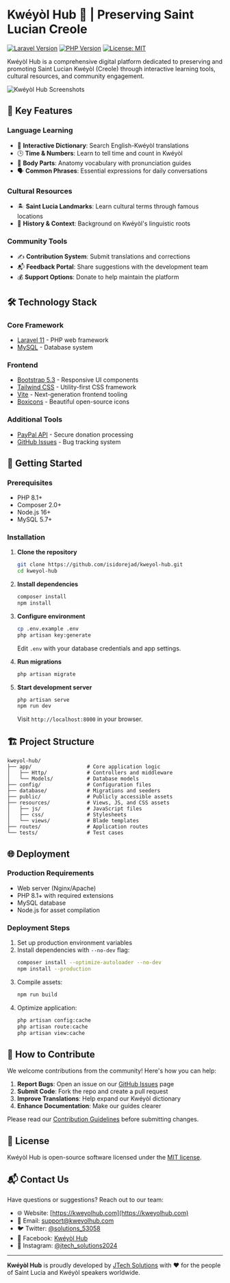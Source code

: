 # Kwéyòl Hub 🌺 | Preserving Saint Lucian Creole

[![Laravel Version](https://img.shields.io/badge/Laravel-11.x-FF2D20?logo=laravel)](https://laravel.com)
[![PHP Version](https://img.shields.io/badge/PHP-8.1+-777BB4?logo=php)](https://php.net)
[![License: MIT](https://img.shields.io/badge/License-MIT-yellow.svg)](https://opensource.org/licenses/MIT)

Kwéyòl Hub is a comprehensive digital platform dedicated to preserving and promoting Saint Lucian Kwéyòl (Creole) through interactive learning tools, cultural resources, and community engagement.

![Kwéyòl Hub Screenshots](public/img/preview.png)

## 🌟 Key Features

### Language Learning
- 📖 **Interactive Dictionary**: Search English-Kwéyòl translations
- 🕒 **Time & Numbers**: Learn to tell time and count in Kwéyòl
- 👥 **Body Parts**: Anatomy vocabulary with pronunciation guides
- 🗣 **Common Phrases**: Essential expressions for daily conversations

### Cultural Resources
- 🏝 **Saint Lucia Landmarks**: Learn cultural terms through famous locations
- 📜 **History & Context**: Background on Kwéyòl's linguistic roots

### Community Tools
- ✍️ **Contribution System**: Submit translations and corrections
- 📬 **Feedback Portal**: Share suggestions with the development team
- 💰 **Support Options**: Donate to help maintain the platform

## 🛠 Technology Stack

### Core Framework
- [Laravel 11](https://laravel.com) - PHP web framework
- [MySQL](https://www.mysql.com/) - Database system

### Frontend
- [Bootstrap 5.3](https://getbootstrap.com/) - Responsive UI components
- [Tailwind CSS](https://tailwindcss.com/) - Utility-first CSS framework
- [Vite](https://vitejs.dev/) - Next-generation frontend tooling
- [Boxicons](https://boxicons.com/) - Beautiful open-source icons

### Additional Tools
- [PayPal API](https://developer.paypal.com/) - Secure donation processing
- [GitHub Issues](https://github.com/features/issues) - Bug tracking system

## 🚀 Getting Started

### Prerequisites
- PHP 8.1+
- Composer 2.0+
- Node.js 16+
- MySQL 5.7+

### Installation

1. **Clone the repository**
   ```bash
   git clone https://github.com/isidorejad/kweyol-hub.git
   cd kweyol-hub
   ```

2. **Install dependencies**
   ```bash
   composer install
   npm install
   ```

3. **Configure environment**
   ```bash
   cp .env.example .env
   php artisan key:generate
   ```
   Edit `.env` with your database credentials and app settings.

4. **Run migrations**
   ```bash
   php artisan migrate
   ```

5. **Start development server**
   ```bash
   php artisan serve
   npm run dev
   ```
   Visit `http://localhost:8000` in your browser.

## 🏗 Project Structure

```
kweyol-hub/
├── app/                  # Core application logic
│   ├── Http/             # Controllers and middleware
│   └── Models/           # Database models
├── config/               # Configuration files
├── database/             # Migrations and seeders
├── public/               # Publicly accessible assets
├── resources/            # Views, JS, and CSS assets
│   ├── js/               # JavaScript files
│   ├── css/              # Stylesheets
│   └── views/            # Blade templates
├── routes/               # Application routes
└── tests/                # Test cases
```

## 🌐 Deployment

### Production Requirements
- Web server (Nginx/Apache)
- PHP 8.1+ with required extensions
- MySQL database
- Node.js for asset compilation

### Deployment Steps
1. Set up production environment variables
2. Install dependencies with `--no-dev` flag:
   ```bash
   composer install --optimize-autoloader --no-dev
   npm install --production
   ```
3. Compile assets:
   ```bash
   npm run build
   ```
4. Optimize application:
   ```bash
   php artisan config:cache
   php artisan route:cache
   php artisan view:cache
   ```

## 🤝 How to Contribute

We welcome contributions from the community! Here's how you can help:

1. **Report Bugs**: Open an issue on our [GitHub Issues](https://github.com/isidorejad/kweyol-hub/issues) page
2. **Submit Code**: Fork the repo and create a pull request
3. **Improve Translations**: Help expand our Kwéyòl dictionary
4. **Enhance Documentation**: Make our guides clearer

Please read our [Contribution Guidelines](CONTRIBUTING.md) before submitting changes.

## 📜 License

Kwéyòl Hub is open-source software licensed under the [MIT license](LICENSE).

## 📬 Contact Us

Have questions or suggestions? Reach out to our team:

- 🌐 Website: [https://kweyolhub.com](https://kweyolhub.com)
- 📧 Email: [support@kweyolhub.com](mailto:support@kweyolhub.com)
- 🐦 Twitter: [@solutions_53058](https://twitter.com/solutions_53058)
- 📘 Facebook: [Kwéyòl Hub](https://facebook.com/kweyolhub)
- 📸 Instagram: [@jtech_solutions2024](https://instagram.com/jtech_solutions2024)

---

**Kwéyòl Hub** is proudly developed by [JTech Solutions](https://jtechsolutions.com) with ❤️ for the people of Saint Lucia and Kwéyòl speakers worldwide.
